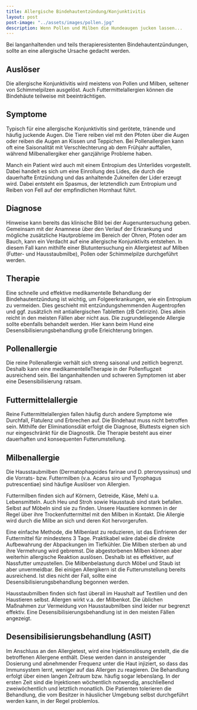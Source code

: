 ```yaml
---
title: Allergische Bindehautentzündung/Konjunktivitis
layout: post
post-image: "../assets/images/pollen.jpg"
description: Wenn Pollen und Milben die Hundeaugen jucken lassen...
---
```



Bei langanhaltenden und teils therapieresistenten Bindehautentzündungen, sollte an eine allergische Ursache gedacht werden.

## Auslöser

Die allergische Konjunktivitis wird meistens von Pollen und Milben, seltener von Schimmelpilzen ausgelöst. Auch Futtermittelallergien können die Bindehäute teilweise mit beeinträchtigen. 

## Symptome

Typisch für eine allergische Konjunktivitis sind gerötete, tränende und häufig juckende Augen. Die Tiere reiben viel mit den Pfoten über die Augen oder reiben die Augen an Kissen und Teppichen. Bei Pollenallergien kann oft eine Saisonalität mit Verschlechterung ab dem Frühjahr auffallen, während Milbenallergiker eher ganzjährige Probleme haben.

Manch ein Patient wird auch mit einem Entropium des Unterlides vorgestellt. Dabei handelt es sich um eine Einrollung des Lides, die durch die dauerhafte Entzündung und das anhaltende Zukneifen der Lider erzeugt wird. Dabei entsteht ein Spasmus, der letztendlich zum Entropium und Reiben von Fell auf der empfindlichen Hornhaut führt. 

## Diagnose

Hinweise kann bereits das klinische Bild bei der Augenuntersuchung geben. Gemeinsam mit der Anamnese über den Verlauf der Erkrankung und mögliche zusätzliche Hautprobleme im Bereich der Ohren, Pfoten oder am Bauch, kann ein Verdacht auf eine allergische Konjunktivits entstehen. In diesem Fall kann mithilfe einer Blutuntersuchung ein Allergietest auf Milben (Futter- und Hausstaubmilbe), Pollen oder Schimmelpilze durchgeführt werden. 

## Therapie

Eine schnelle und effektive medikamentelle Behandlung der Bindehautentzündung ist wichtig, um Folgeerkrankungen, wie ein Entropium zu vermeiden. Dies geschieht mit entzündungshemmenden Augentropfen und ggf. zusätzlich mit antiallergischen Tabletten (zB Cetirizin). Dies allein reicht in den meisten Fällen aber nicht aus. Die zugrundeliegende Allergie sollte ebenfalls behandelt werden. Hier kann beim Hund eine Desensibilisierungsbehandlung große Erleichterung bringen. 

## Pollenallergie 

Die reine Pollenallergie verhält sich streng saisonal und zeitlich begrenzt. Deshalb kann eine medikamentelleTherapie in der Pollenflugzeit ausreichend sein. Bei langanhaltenden und schweren Symptomen ist aber eine Desensibilisierung ratsam.

## Futtermittelallergie

Reine Futtermittelallergien fallen häufig durch andere Symptome wie Durchfall, Flatulenz und Erbrechen auf. Die Bindehaut muss nicht betroffen sein. Mithilfe der Eliminationsdiät erfolgt die Diagnose, Bluttests eignen sich nur eingeschränkt für die Diagnostik. Die Therapie besteht aus einer dauerhaften und konsequenten Futterumstellung.

## Milbenallergie

Die Hausstaubmilben (Dermatophagoides farinae und D. pteronyssinus) und die Vorrats- bzw. Futtermilben (v.a. Acarus siro und Tyrophagus putrescentiae) sind häufige Auslöser von Allergien. 

Futtermilben finden sich auf Körnern, Getreide, Käse, Mehl u.a. Lebensmitteln. Auch Heu und Stroh sowie Hausstaub sind stark befallen. Selbst auf Möbeln sind sie zu finden.  Unsere Haustiere kommen in der Regel über ihre Trockenfuttermittel mit den Milben in Kontakt. Die Allergie wird durch die Milbe an sich und deren Kot hervorgerufen. 

Eine einfache Methode, die Milbenlast zu reduzieren, ist das Einfrieren der Futtermittel für mindestens 3 Tage.  Praktikabel wäre dabei die direkte Aufbewahrung der Abpackungen im Tiefkühler. Die Milben sterben ab und ihre Vermehrung wird gebremst. Die abgestorbenen Milben können aber weiterhin allergische Reaktion auslösen. Deshalb ist es effektiver, auf Nassfutter umzustellen. Die Milbenbelastung durch Möbel und Staub ist aber unvermeidbar. Bei einigen Allergikern ist die Futterumstellung bereits ausreichend. Ist dies nicht der Fall, sollte eine Desensibilisierungsbehandlung begonnen werden.

Hausstaubmilben finden sich fast überall im Haushalt auf Textilien und den Haustieren selbst. Allergen wirkt v.a. der Milbenkot. Die üblichen Maßnahmen zur Vermeidung von Hausstaubmilben sind leider nur begrenzt effektiv. Eine Desensibilisierungsbehandlung ist in den meisten Fällen angezeigt. 


## Desensibilisierungsbehandlung (ASIT)

Im Anschluss an den Allergietest, wird eine Injektionslösung erstellt, die die betroffenen Allergene enthält. Diese werden dann in ansteigender Dosierung und abnehmender Frequenz unter die Haut injiziert, so dass das Immunsystem lernt, weniger auf das Allergen zu reagieren. Die Behandlung erfolgt über einen langen Zeitraum bzw. häufig sogar lebenslang. In der ersten Zeit sind die Injektionen wöchentlich notwendig, anschließend zweiwöchentlich und letztlich monatlich. Die Patienten tolerieren die Behandlung, die vom Besitzer in häuslicher Umgebung selbst durchgeführt werden kann, in der Regel problemlos. 